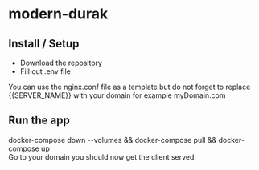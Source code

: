 # modern-durak

## Install / Setup
- Download the repository
- Fill out .env file

You can use the nginx.conf file as a template but do not forget to replace {{SERVER_NAME}} with your domain for example myDomain.com

## Run the app
docker-compose down --volumes  && docker-compose pull  && docker-compose up  
Go to your domain you should now get the client served.
